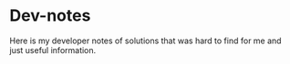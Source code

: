 # Dev-notes
Here is my developer notes of solutions that was hard to find for me and just useful information.
